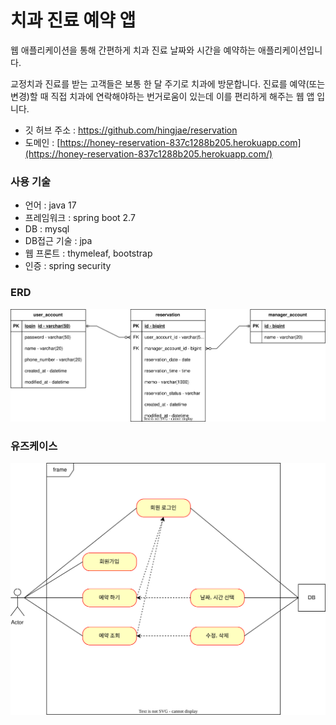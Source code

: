 # 치과 진료 예약 앱

웹 애플리케이션을 통해 간편하게 치과 진료 날짜와 시간을 예약하는 애플리케이션입니다.

교정치과 진료를 받는 고객들은 보통 한 달 주기로 치과에 방문합니다. 진료를 예약(또는 변경)할 때 직접 치과에 연락해야하는 번거로움이 있는데 이를 편리하게 해주는 웹 앱 입니다.

- 깃 허브 주소 : https://github.com/hingjae/reservation
- 도메인 : [https://honey-reservation-837c1288b205.herokuapp.com](https://honey-reservation-837c1288b205.herokuapp.com/)

### 사용 기술

- 언어 : java 17
- 프레임워크 : spring boot 2.7
- DB : mysql
- DB접근 기술 : jpa
- 웹 프론트 : thymeleaf, bootstrap
- 인증 : spring security

### ERD

![ERD](https://raw.githubusercontent.com/hingjae/reservation/76fb1278d9c2712c0fc16a35fd3372cf36b8aaf8/document/%08erd.svg)

### 유즈케이스

![ERD](https://raw.githubusercontent.com/hingjae/reservation/76fb1278d9c2712c0fc16a35fd3372cf36b8aaf8/document/usecase.svg)
